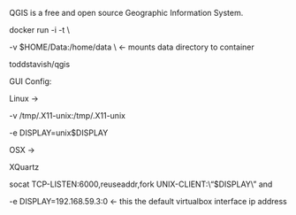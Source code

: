 QGIS is a free and open source Geographic Information System.

docker run -i -t \

-v $HOME/Data:/home/data \ <- mounts data directory to container

toddstavish/qgis

GUI Config:

Linux ->

-v /tmp/.X11-unix:/tmp/.X11-unix

-e DISPLAY=unix$DISPLAY

OSX ->

XQuartz

socat TCP-LISTEN:6000,reuseaddr,fork UNIX-CLIENT:\“$DISPLAY\” and

-e DISPLAY=192.168.59.3:0 <- this the default virtualbox interface ip address
